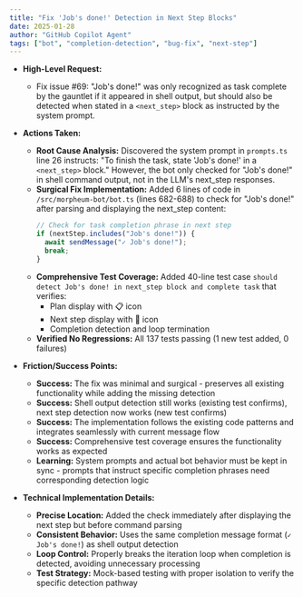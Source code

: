 ```yaml
---
title: "Fix 'Job's done!' Detection in Next Step Blocks"
date: 2025-01-28
author: "GitHub Copilot Agent"
tags: ["bot", "completion-detection", "bug-fix", "next-step"]
---
```


- **High-Level Request:**
  
  - Fix issue #69: "Job's done!" was only recognized as task complete by the gauntlet if it appeared in shell output, but should also be detected when stated in a `<next_step>` block as instructed by the system prompt.

- **Actions Taken:**

  - **Root Cause Analysis:** Discovered the system prompt in `prompts.ts` line 26 instructs: "To finish the task, state 'Job's done!' in a `<next_step>` block." However, the bot only checked for "Job's done!" in shell command output, not in the LLM's next_step responses.
  - **Surgical Fix Implementation:** Added 6 lines of code in `/src/morpheum-bot/bot.ts` (lines 682-688) to check for "Job's done!" after parsing and displaying the next_step content:
    ```typescript
    // Check for task completion phrase in next step
    if (nextStep.includes("Job's done!")) {
      await sendMessage("✓ Job's done!");
      break;
    }
    ```
  - **Comprehensive Test Coverage:** Added 40-line test case `should detect Job's done! in next_step block and complete task` that verifies:
    - Plan display with 📋 icon
    - Next step display with 🎯 icon  
    - Completion detection and loop termination
  - **Verified No Regressions:** All 137 tests passing (1 new test added, 0 failures)

- **Friction/Success Points:**

  - **Success:** The fix was minimal and surgical - preserves all existing functionality while adding the missing detection
  - **Success:** Shell output detection still works (existing test confirms), next step detection now works (new test confirms)
  - **Success:** The implementation follows the existing code patterns and integrates seamlessly with current message flow
  - **Success:** Comprehensive test coverage ensures the functionality works as expected
  - **Learning:** System prompts and actual bot behavior must be kept in sync - prompts that instruct specific completion phrases need corresponding detection logic

- **Technical Implementation Details:**

  - **Precise Location:** Added the check immediately after displaying the next step but before command parsing
  - **Consistent Behavior:** Uses the same completion message format (`✓ Job's done!`) as shell output detection
  - **Loop Control:** Properly breaks the iteration loop when completion is detected, avoiding unnecessary processing
  - **Test Strategy:** Mock-based testing with proper isolation to verify the specific detection pathway